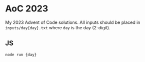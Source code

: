 <h1>AoC 2023</h1>
My 2023 Advent of Code solutions. All inputs should be placed in <code>inputs/day{day}.txt</code> where <code>day</code> is the day (2-digit).<br>
<h2>JS</h2>

```bash
node run {day}
```
